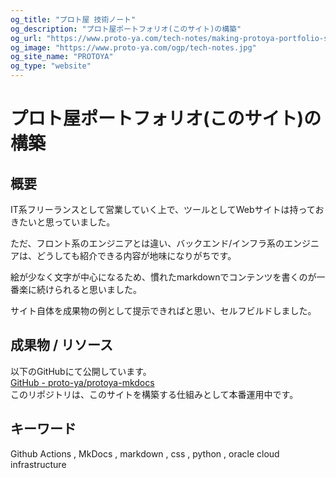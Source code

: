 ```yaml
---
og_title: "プロト屋 技術ノート"
og_description: "プロト屋ポートフォリオ(このサイト)の構築"
og_url: "https://www.proto-ya.com/tech-notes/making-protoya-portfolio-site"
og_image: "https://www.proto-ya.com/ogp/tech-notes.jpg"
og_site_name: "PROTOYA"
og_type: "website"
---
```

# プロト屋ポートフォリオ(このサイト)の構築

## 概要

IT系フリーランスとして営業していく上で、ツールとしてWebサイトは持っておきたいと思っていました。  

ただ、フロント系のエンジニアとは違い、バックエンド/インフラ系のエンジニアは、どうしても紹介できる内容が地味になりがちです。  

絵が少なく文字が中心になるため、慣れたmarkdownでコンテンツを書くのが一番楽に続けられると思いました。

サイト自体を成果物の例として提示できればと思い、セルフビルドしました。

## 成果物 / リソース

以下のGitHubにて公開しています。  
[GitHub - proto-ya/protoya-mkdocs](https://github.com/proto-ya/protoya-mkdocs)  
このリポジトリは、このサイトを構築する仕組みとして本番運用中です。

## キーワード

Github Actions , MkDocs , markdown , css , python , oracle cloud infrastructure